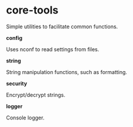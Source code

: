 # core-tools

Simple utilities to facilitate common functions.

**config**

Uses nconf to read settings from files.

**string**

String manipulation functions, such as formatting.

**security**

Encrypt/decrypt strings.

**logger**

Console logger.